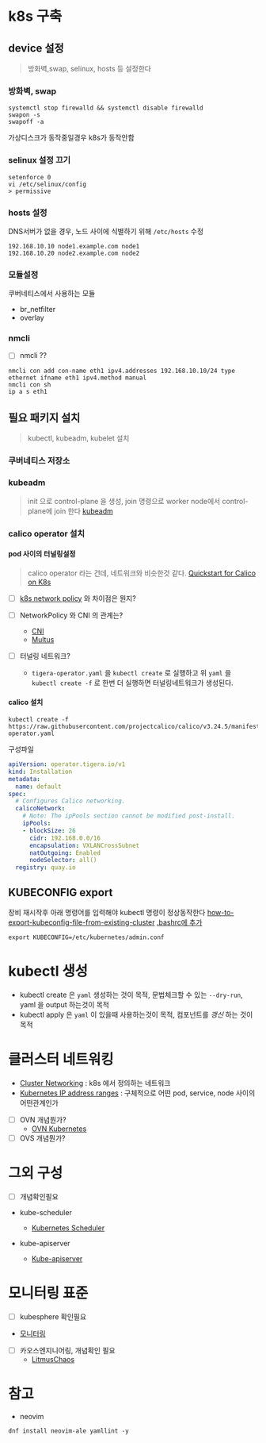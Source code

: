 
# k8s 구축
## device 설정
> 방화벽,swap, selinux, hosts 등 설정한다

### 방화벽, swap
```shell
systemctl stop firewalld && systemctl disable firewalld
swapon -s
swapoff -a
```
가상디스크가 동작중일경우 k8s가 동작안함

### selinux 설정 끄기
```shell
setenforce 0
vi /etc/selinux/config
> permissive
```

### hosts 설정
DNS서버가 없을 경우, 노드 사이에 식별하기 위해 `/etc/hosts` 수정
```shell
192.168.10.10 node1.example.com node1
192.168.10.20 node2.example.com node2
```

### 모듈설정
쿠버네티스에서 사용하는 모듈
- br_netfilter
- overlay

### nmcli
- [ ] nmcli ??

```shell
nmcli con add con-name eth1 ipv4.addresses 192.168.10.10/24 type ethernet ifname eth1 ipv4.method manual
nmcli con sh
ip a s eth1
```


## 필요 패키지 설치
> kubectl, kubeadm, kubelet 설치

### 쿠버네티스 저장소

### kubeadm
> init 으로 control-plane 을 생성, join 명령으로 worker node에서 control-plane에 join 한다
[kubeadm](https://kubernetes.io/docs/reference/setup-tools/kubeadm/)

### calico operator 설치

#### pod 사이의 터널링설정
> calico operator 라는 건데, 네트워크와 비슷한것 같다.
[Quickstart for Calico on K8s](https://docs.tigera.io/calico/latest/getting-started/kubernetes/quickstart)

- [ ] [k8s network policy](https://kubernetes.io/ko/docs/concepts/services-networking/network-policies/) 와 차이점은 뭔지?

- [ ] NetworkPolicy 와 CNI 의 관계는?
  - [CNI](https://github.com/containernetworking/cni?tab=readme-ov-file)
  - [Multus](https://github.com/k8snetworkplumbingwg/multus-cni)
- [ ] 터널링 네트워크?
  - `tigera-operator.yaml` 을 `kubectl create` 로 실행하고 위 `yaml` 을 `kubectl create -f` 로 한번 더 실행하면 터널링네트워크가 생성된다.

#### calico 설치
```shell
kubectl create -f https://raw.githubusercontent.com/projectcalico/calico/v3.24.5/manifests/tigera-operator.yaml
```

구성파일
```yaml
apiVersion: operator.tigera.io/v1
kind: Installation
metadata:
  name: default
spec:
  # Configures Calico networking.
  calicoNetwork:
    # Note: The ipPools section cannot be modified post-install.
    ipPools:
    - blockSize: 26
      cidr: 192.168.0.0/16
      encapsulation: VXLANCrossSubnet
      natOutgoing: Enabled
      nodeSelector: all()
  registry: quay.io
```

## KUBECONFIG export
장비 재시작후 아래 명령어를 입력해야 kubectl 명령이 정상동작한다
[how-to-export-kubeconfig-file-from-existing-cluster](https://stackoverflow.com/questions/61829214/how-to-export-kubeconfig-file-from-existing-cluster)
[.bashrc에 추가](https://stackoverflow.com/a/67827381)
```shell
export KUBECONFIG=/etc/kubernetes/admin.conf 
```

# kubectl 생성
- kubectl create 은 `yaml` 생성하는 것이 목적, 문법체크할 수 있는 `--dry-run`, yaml 을 output 하는것이 목적
- kubectl apply 은 `yaml` 이 있을때 사용하는것이 목적, 컴포넌트를 *갱신* 하는 것이 목적


# 클러스터 네트워킹
- [Cluster Networking](https://kubernetes.io/docs/concepts/cluster-administration/networking/) : k8s 에서 정의하는 네트워크
- [Kubernetes IP address ranges](https://kubernetes.io/docs/concepts/cluster-administration/networking/#kubernetes-ip-address-ranges) : 구체적으로 어떤 pod, service, node 사이의 어떤관계인가
- [ ] OVN 개념뭔가?
  - [OVN Kubernetes](https://ovn-kubernetes.io/)
- [ ] OVS 개념뭔가?

# 그외 구성
- [ ] 개념확인필요
- kube-scheduler
  - [Kubernetes Scheduler](https://kubernetes.io/docs/concepts/scheduling-eviction/kube-scheduler/)

- kube-apiserver
  - [Kube-apiserver](https://kubernetes.io/docs/reference/command-line-tools-reference/kube-apiserver/)


# 모니터링 표준
- [ ] kubesphere 확인필요
- [모니터링](https://landscape.cncf.io/guide#observability-and-analysis--observability)
- [ ] 카오스엔지니어링, 개념확인 필요
  - [LitmusChaos](https://github.com/litmuschaos/litmus)

# 참고
- neovim
```shell
dnf install neovim-ale yamllint -y
```
